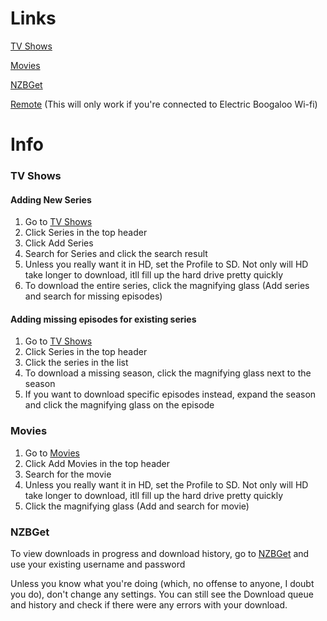 # Links

[TV Shows](http://samfriedman.ooguy.com:8989)

[Movies](http://samfriedman.ooguy.com:7878)

[NZBGet](http://samfriedman.ooguy.com:6789)

[Remote](http://192.168.0.100:8080) (This will only work if you're connected to Electric Boogaloo Wi-fi)

# Info

### TV Shows
#### Adding New Series
1. Go to [TV Shows](http://samfriedman.ooguy.com:8989)
2. Click Series in the top header
3. Click Add Series
4. Search for Series and click the search result
5. Unless you really want it in HD, set the Profile to SD. Not only will HD take longer to download, itll fill up the hard drive pretty quickly
6. To download the entire series, click the magnifying glass (Add series and search for missing episodes)

#### Adding missing episodes for existing series
1. Go to [TV Shows](http://samfriedman.ooguy.com:8989)
2. Click Series in the top header
3. Click the series in the list
4. To download a missing season, click the magnifying glass next to the season
5. If you want to download specific episodes instead, expand the season and click the magnifying glass on the episode

### Movies
1. Go to [Movies](http://samfriedman.ooguy.com:7878)
2. Click Add Movies in the top header
3. Search for the movie
4. Unless you really want it in HD, set the Profile to SD. Not only will HD take longer to download, itll fill up the hard drive pretty quickly
5. Click the magnifying glass (Add and search for movie)

### NZBGet
To view downloads in progress and download history, go to [NZBGet](http://samfriedman.ooguy.com:6789) and use your existing username and password

Unless you know what you're doing (which, no offense to anyone, I doubt you do), don't change any settings. You can still see the Download queue and history and check if there were any errors with your download.
